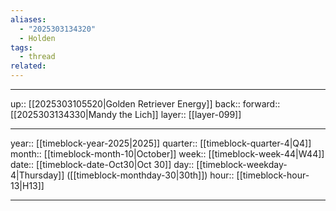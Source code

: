```yaml
---
aliases:
  - "2025303134320"
  - Holden
tags:
  - thread
related:
---
```




***

up:: [[2025303105520|Golden Retriever Energy]]
back:: 
forward:: [[2025303134330|Mandy the Lich]]
layer:: [[layer-099]]

***

year:: [[timeblock-year-2025|2025]]
quarter:: [[timeblock-quarter-4|Q4]]
month:: [[timeblock-month-10|October]]
week:: [[timeblock-week-44|W44]]
date:: [[timeblock-date-Oct30|Oct 30]]
day:: [[timeblock-weekday-4|Thursday]] ([[timeblock-monthday-30|30th]])
hour:: [[timeblock-hour-13|H13]]

***
